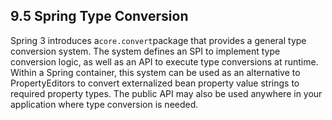 ## 9.5 Spring Type Conversion

Spring 3 introduces a`core.convert`package that provides a general type conversion system. The system defines an SPI to implement type conversion logic, as well as an API to execute type conversions at runtime. Within a Spring container, this system can be used as an alternative to PropertyEditors to convert externalized bean property value strings to required property types. The public API may also be used anywhere in your application where type conversion is needed.


